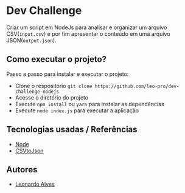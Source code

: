 # Dev Challenge

Criar um script em NodeJs para analisar e organizar um arquivo CSV(`input.csv`) e por fim apresentar o conteúdo em uma arquivo JSON(`output.json`). 

## Como executar o projeto?

Passo a passo para instalar e executar o projeto:
* Clone o respositório `git clone https://github.com/leo-pro/dev-challenge-nodejs`
* Acesse o diretório do projeto
* Execute `npm install` ou `yarn` para instalar as dependências
* Execute `node index.js` para executar a aplicação

## Tecnologias usadas / Referências

* [Node](https://nodejs.org/en/)
* [CSVtoJson](https://www.npmjs.com/package/csvtojson)

## Autores

* [Leonardo Alves](https://github.com/leo-pro)
